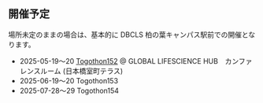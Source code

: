 ## 開催予定

場所未定のままの場合は、基本的に DBCLS 柏の葉キャンパス駅前での開催となります。

* 2025-05-19〜20 [Togothon152](https://github.com/dbcls/Togothon/wiki/Togothon152) @ GLOBAL LIFESCIENCE HUB　カンファレンスルーム (日本橋室町テラス)
* 2025-06-19〜20 Togothon153
* 2025-07-28〜29 Togothon154

